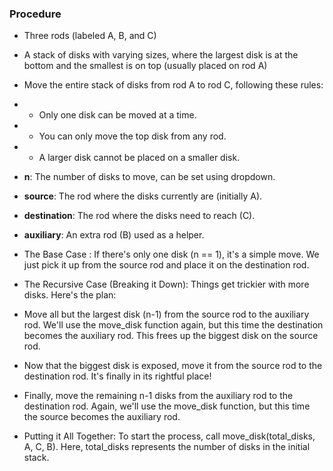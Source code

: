 ### Procedure

- Three rods (labeled A, B, and C)
- A stack of disks with varying sizes, where the largest disk is at the bottom and the smallest is on top (usually placed on rod A)

- Move the entire stack of disks from rod A to rod C, following these rules:

- - Only one disk can be moved at a time.
- - You can only move the top disk from any rod.
- - A larger disk cannot be placed on a smaller disk.



- **n**: The number of disks to move, can be set using dropdown.
- **source**: The rod where the disks currently are (initially A).
- **destination**: The rod where the disks need to reach (C).
- **auxiliary**: An extra rod (B) used as a helper.

- The Base Case : If there's only one disk (n == 1), it's a simple move. We just pick it up from the source rod and place it on the destination rod.

- The Recursive Case (Breaking it Down): Things get trickier with more disks. Here's the plan:

- Move all but the largest disk (n-1) from the source rod to the auxiliary rod. We'll use the move_disk function again, but this time the destination becomes the auxiliary rod. This frees up the biggest disk on the source rod.

- Now that the biggest disk is exposed, move it from the source rod to the destination rod. It's finally in its rightful place!

- Finally, move the remaining n-1 disks from the auxiliary rod to the destination rod. Again, we'll use the move_disk function, but this time the source becomes the auxiliary rod.

- Putting it All Together: To start the process, call move_disk(total_disks, A, C, B). Here, total_disks represents the number of disks in the initial stack.